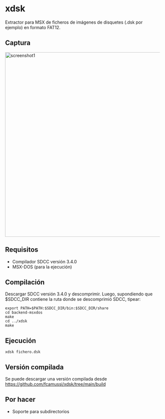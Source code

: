 # xdsk

Extractor para MSX de ficheros de imágenes de disquetes (.dsk por ejemplo) en formato FAT12.

## Captura

<img src="https://user-images.githubusercontent.com/75378876/175793620-291bc5bb-6e9a-4d79-b270-2190b86fb467.png" alt="screenshot1" width="600">

## Requisitos

* Compilador SDCC versión 3.4.0
* MSX-DOS (para la ejecución)

## Compilación

Descargar SDCC versión 3.4.0 y descomprimir. Luego, supondiendo que $SDCC_DIR contiene la ruta donde se descomprimió SDCC, tipear:

```
export PATH=$PATH:$SDCC_DIR/bin:$SDCC_DIR/share
cd backend-msxdos
make
cd ../xdsk
make
```

## Ejecución

```
xdsk fichero.dsk
```

## Versión compilada

Se puede descargar una versión compilada desde https://github.com/fcamussi/xdsk/tree/main/build

## Por hacer

* Soporte para subdirectorios
